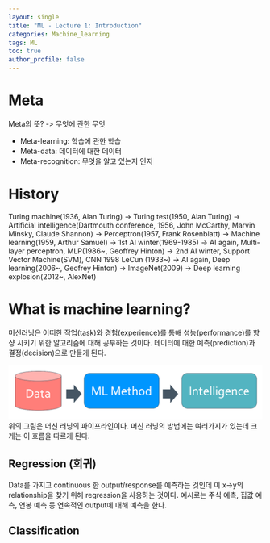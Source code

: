 ```yaml
---
layout: single
title: "ML - Lecture 1: Introduction"
categories: Machine_learning
tags: ML
toc: true
author_profile: false
---
```


# Meta
Meta의 뜻? -> 무엇에 관한 무엇
* Meta-learning: 학습에 관한 학습
* Meta-data: 데이터에 대한 데이터
* Meta-recognition: 무엇을 알고 있는지 인지

# History
Turing machine(1936, Alan Turing) -> Turing test(1950, Alan Turing) -> Artificial intelligence(Dartmouth conference, 1956, John McCarthy, Marvin Minsky, Claude Shannon) -> Perceptron(1957, Frank Rosenblatt) -> Machine learning(1959, Arthur Samuel) -> 1st AI winter(1969-1985) -> AI again, Multi-layer perceptron, MLP(1986~, Geoffrey Hinton) -> 2nd AI winter, Support Vector Machine(SVM), CNN 1998 LeCun (1933~) -> AI again, Deep learning(2006~, Geofrey Hinton) -> ImageNet(2009) -> Deep learning explosion(2012~, AlexNet)

# What is machine learning?

머신러닝은 어떠한 작업(task)와 경험(experience)를 통해 성능(performance)를 향샹 시키기 위한 알고리즘에 대해 공부하는 것이다. 데이터에 대한 예측(prediction)과 결정(decision)으로 만들게 된다.
<center><img src="/images/ML/ML_pipe.png" ></center>
위의 그림은 머신 러닝의 파이프라인이다. 머신 러닝의 방법에는 여러가지가 있는데 크게는 이 흐름을 따르게 된다.

## Regression (회귀)

Data를 가지고 continuous 한 output/response를 예측하는 것인데 이 x->y의 relationship을 찾기 위해 regression을 사용하는 것이다. 예시로는 주식 예측, 집값 예측, 연봉 예측 등 연속적인 output에 대해 예측을 한다.

## Classification 



